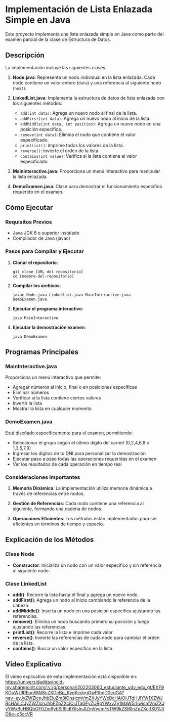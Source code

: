 # Implementación de Lista Enlazada Simple en Java

Este proyecto implementa una lista enlazada simple en Java como parte del examen parcial de la clase de Estructura de Datos.

## Descripción

La implementación incluye las siguientes clases:

1. **Node.java**: Representa un nodo individual en la lista enlazada. Cada nodo contiene un valor entero (`data`) y una referencia al siguiente nodo (`next`).

2. **LinkedList.java**: Implementa la estructura de datos de lista enlazada con los siguientes métodos:
   - `add(int data)`: Agrega un nuevo nodo al final de la lista.
   - `addFirst(int data)`: Agrega un nuevo nodo al inicio de la lista.
   - `addMiddle(int data, int position)`: Agrega un nuevo nodo en una posición específica.
   - `remove(int data)`: Elimina el nodo que contiene el valor especificado.
   - `printList()`: Imprime todos los valores de la lista.
   - `reverse()`: Invierte el orden de la lista.
   - `contains(int value)`: Verifica si la lista contiene el valor especificado.

3. **MainInteractive.java**: Proporciona un menú interactivo para manipular la lista enlazada.

4. **DemoExamen.java**: Clase para demostrar el funcionamiento específico requerido en el examen.

## Cómo Ejecutar

### Requisitos Previos
- Java JDK 8 o superior instalado
- Compilador de Java (javac)

### Pasos para Compilar y Ejecutar

1. **Clonar el repositorio**:
   ```
   git clone [URL del repositorio]
   cd [nombre-del-repositorio]
   ```

2. **Compilar los archivos**:
   ```
   javac Node.java LinkedList.java MainInteractive.java DemoExamen.java
   ```

3. **Ejecutar el programa interactivo**:
   ```
   java MainInteractive
   ```

4. **Ejecutar la demostración examen**:
   ```
   java DemoExamen
   ```

## Programas Principales

### MainInteractive.java
Proporciona un menú interactivo que permite:
- Agregar números al inicio, final o en posiciones específicas
- Eliminar números
- Verificar si la lista contiene ciertos valores
- Invertir la lista
- Mostrar la lista en cualquier momento

### DemoExamen.java
Está diseñado específicamente para el examen, permitiendo:
- Seleccionar el grupo según el último dígito del carnet (0,2,4,6,8 o 1,3,5,7,9)
- Ingresar los dígitos de tu DNI para personalizar la demostración
- Ejecutar paso a paso todas las operaciones requeridas en el examen
- Ver los resultados de cada operación en tiempo real


### Consideraciones Importantes

1. **Memoria Dinámica**: La implementación utiliza memoria dinámica a través de referencias entre nodos.
   
2. **Gestión de Referencias**: Cada nodo contiene una referencia al siguiente, formando una cadena de nodos.
   
3. **Operaciones Eficientes**: Los métodos están implementados para ser eficientes en términos de tiempo y espacio.

## Explicación de los Métodos

### Clase Node
- **Constructor**: Inicializa un nodo con un valor específico y sin referencia al siguiente nodo.

### Clase LinkedList
- **add()**: Recorre la lista hasta el final y agrega un nuevo nodo.
- **addFirst()**: Agrega un nodo al inicio cambiando la referencia de la cabeza.
- **addMiddle()**: Inserta un nodo en una posición específica ajustando las referencias.
- **remove()**: Elimina un nodo buscando primero su posición y luego ajustando las referencias.
- **printList()**: Recorre la lista e imprime cada valor.
- **reverse()**: Invierte las referencias de cada nodo para cambiar el orden de la lista.
- **contains()**: Busca un valor específico en la lista.

## Video Explicativo

El video explicativo de esta implementación está disponible en:
https://universidaddavincid-my.sharepoint.com/:v:/g/personal/202203060_estudiante_udv_edu_gt/EXF9KOuWUIREuqWAI8cZXDcBp_KydKcdvgOwPthqD0cdGA?nav=eyJyZWZlcnJhbEluZm8iOnsicmVmZXJyYWxBcHAiOiJTdHJlYW1XZWJBcHAiLCJyZWZlcnJhbFZpZXciOiJTaGFyZURpYWxvZy1MaW5rIiwicmVmZXJyYWxBcHBQbGF0Zm9ybSI6IldlYiIsInJlZmVycmFsTW9kZSI6InZpZXcifX0%3D&e=c5ccVR
